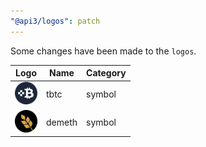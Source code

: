 ```yaml
---
"@api3/logos": patch
---
```


Some changes have been made to the `logos`.

|Logo|Name|Category|
|---|---|---|
|<img src="./raw/symbols/tbtc.svg" width="36" alt="">|tbtc|symbol|
|<img src="./raw/symbols/demeth.svg" width="36" alt="">|demeth|symbol|
